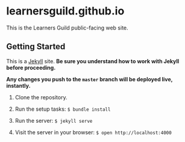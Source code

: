 # learnersguild.github.io

This is the Learners Guild public-facing web site.


## Getting Started

This is a [Jekyll][jekyll] site. **Be sure you understand how to work with Jekyll before proceeding.**

**Any changes you push to the `master` branch will be deployed live, instantly.**

1. Clone the repository.
2. Run the setup tasks:
        `$ bundle install`

4. Run the server:
        `$ jekyll serve`

5. Visit the server in your browser:
        `$ open http://localhost:4000`




[jekyll]: https://jekyllrb.com/
